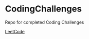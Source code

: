 # CodingChallenges
Repo for completed Coding Challenges


[LeetCode](https://github.com/salonishah331/CodingChallenges/tree/master/Leetcode)
